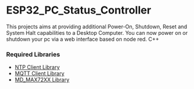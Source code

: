 <h1>ESP32_PC_Status_Controller</h1>
This projects aims at providing additional Power-On, Shutdown, Reset and System Halt capabilities to a Desktop Computer. You can now power on or shutdown your pc via a web interface based on node red.   C++
<h3>Required Libraries</h3>
<ul>
  <li><a href="https://github.com/arduino-libraries/NTPClient">NTP Client Library</a>
  <li><a href="https://github.com/knolleary/pubsubclient">MQTT Client Library</a>
  <li><a href="https://github.com/MajicDesigns/MD_MAX72XX">MD_MAX72XX Library</a>
  
</ul>
